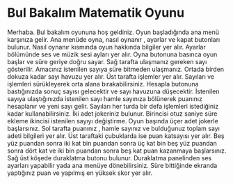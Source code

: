 # Bul Bakalım Matematik Oyunu
Merhaba. Bul bakalım oyununa hoş geldiniz.
Oyun başladığında ana menü karşınıza gelir. Ana menüde oyna, nasıl oynanır , ayarlar ve kapat butonları bulunur. 
Nasıl oynanır kısmında oyun hakkında bilgiler yer alır.
Ayarlar bölümünde ses ve müzik sesi ayları yer alır.
Oyna butonuna basınca oyun başlar ve süre geriye doğru sayar.
Sağ tarafta ulaşmanız gereken sayı gösterilir.
Amacınız istenilen sayıya süre bitmeden ulaşmanız.
Ortada birden dokuza kadar sayı havuzu yer alır.
Üst tarafta işlemler yer alır.
Sayıları ve işlemleri sürükleyerek orta alana bırakabilirsiniz.
Hesapla butonuna bastığınızda sonuç sayısı gelecektir ve sayı havuzuna düşecektir.
İstenilen sayıya ulaştığınızda istenilen sayı hamle sayınıza bölünerek puanınız hesaplanır ve yeni sayı gelir.
Sayıları her turda bir defa işlemleri istediğiniz kadar kullanabilirsiniz.
İki adet jokeriniz bulunur. Birincisi otuz saniye süre ekleme ikincisi istenilen sayıyı değiştirme. Oyun başında üçer adet jokerle başlarsınız.
Sol tarafta puanınız , hamle sayınız ve bulduğunuz toplam sayı adeti bilgileri yer alır. 
Üst taraftaki çubuklarda ise puan katsayısı yer alır. Beş yüz puandan sonra iki kat bin puandan sonra üç kat bin beş yüz puandan sonra dört kat ve iki bin puandan sonra beş kat puan kazanmaya başlarsınız.
Sağ üst köşede duraklatma butonu bulunur. 
Duraklatma panelinden ses ayarları yapabilir yada ana menüye dönebilirsiniz.
Süre bittiğinde ekranda yaptığınız puan ve yapılmış en yüksek skor yer alır.
